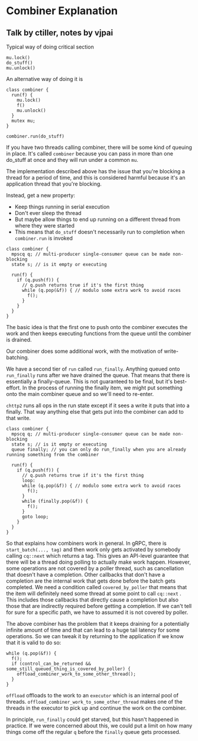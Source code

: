 # Combiner Explanation
## Talk by ctiller, notes by vjpai

Typical way of doing critical section

```
mu.lock()
do_stuff()
mu.unlock()
```

An alternative way of doing it is

```
class combiner {
  run(f) {
    mu.lock()
    f()
    mu.unlock()
  }
  mutex mu;
}

combiner.run(do_stuff)
```

If you have two threads calling combiner, there will be some kind of
queuing in place. It's called `combiner` because you can pass in more
than one do_stuff at once and they will run under a common `mu`.

The implementation described above has the issue that you're blocking a thread
for a period of time, and this is considered harmful because it's an application thread that you're blocking.

Instead, get a new property:
* Keep things running in serial execution
* Don't ever sleep the thread
* But maybe allow things to end up running on a different thread from where they were started
* This means that `do_stuff` doesn't necessarily run to completion when `combiner.run` is invoked

```
class combiner {
  mpscq q; // multi-producer single-consumer queue can be made non-blocking
  state s; // is it empty or executing
  
  run(f) {
    if (q.push(f)) { 
      // q.push returns true if it's the first thing
      while (q.pop(&f)) { // modulo some extra work to avoid races
        f();
      }
    }
  }
}
```

The basic idea is that the first one to push onto the combiner
executes the work and then keeps executing functions from the queue
until the combiner is drained.

Our combiner does some additional work, with the motivation of write-batching.

We have a second tier of `run` called `run_finally`. Anything queued
onto `run_finally` runs after we have drained the queue. That means
that there is essentially a finally-queue. This is not guaranteed to
be final, but it's best-effort. In the process of running the finally
item, we might put something onto the main combiner queue and so we'll
need to re-enter.

`chttp2` runs all ops in the run state except if it sees a write it puts that into a finally. That way anything else that gets put into the combiner can add to that write.

```
class combiner {
  mpscq q; // multi-producer single-consumer queue can be made non-blocking
  state s; // is it empty or executing
  queue finally; // you can only do run_finally when you are already running something from the combiner
  
  run(f) {
    if (q.push(f)) { 
      // q.push returns true if it's the first thing
      loop:
      while (q.pop(&f)) { // modulo some extra work to avoid races
        f();
      }
      while (finally.pop(&f)) {
        f();
      }
      goto loop;
    }
  }
}
```

So that explains how combiners work in general. In gRPC, there is
`start_batch(..., tag)` and then work only gets activated by somebody
calling `cq::next` which returns a tag. This gives an API-level
guarantee that there will be a thread doing polling to actually make
work happen. However, some operations are not covered by a poller
thread, such as cancellation that doesn't have a completion. Other
callbacks that don't have a completion are the internal work that gets
done before the batch gets completed. We need a condition called
`covered_by_poller` that means that the item will definitely need some
thread at some point to call `cq::next` . This includes those
callbacks that directly cause a completion but also those that are
indirectly required before getting a completion. If we can't tell for
sure for a specific path, we have to assumed it is not covered by
poller.

The above combiner has the problem that it keeps draining for a
potentially infinite amount of time and that can lead to a huge tail
latency for some operations. So we can tweak it by returning to the application
if we know that it is valid to do so:

```
while (q.pop(&f)) {
  f();
  if (control_can_be_returned && some_still_queued_thing_is_covered_by_poller) {
    offload_combiner_work_to_some_other_thread();
  }
}
```

`offload` offloads to the work to an `executor` which is an internal pool of threads. 
`offload_combiner_work_to_some_other_thread` makes one of the threads in the
executor to pick up and continue the work on the combiner.


In principle, `run_finally` could get starved, but this hasn't
happened in practice. If we were concerned about this, we could put a
limit on how many things come off the regular `q` before the `finally`
queue gets processed.

